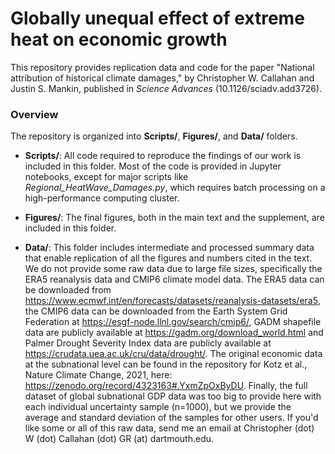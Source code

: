 # Globally unequal effect of extreme heat on economic growth

This repository provides replication data and code for the paper "National attribution of historical climate damages," by Christopher W. Callahan and Justin S. Mankin, published in _Science Advances_ (10.1126/sciadv.add3726).

### Overview

The repository is organized into **Scripts/**, **Figures/**, and **Data/** folders.

- **Scripts/**: All code required to reproduce the findings of our work is included in this folder. Most of the code is provided in Jupyter notebooks, except for major scripts like *Regional\_HeatWave\_Damages.py*, which requires batch processing on a high-performance computing cluster.

- **Figures/**: The final figures, both in the main text and the supplement, are included in this folder.

- **Data/**: This folder includes intermediate and processed summary data that enable replication of all the figures and numbers cited in the text. We do not provide some raw data due to large file sizes, specifically the ERA5 reanalysis data and CMIP6 climate model data. The ERA5 data can be downloaded from https://www.ecmwf.int/en/forecasts/datasets/reanalysis-datasets/era5, the CMIP6 data can be downloaded from the Earth System Grid Federation at https://esgf-node.llnl.gov/search/cmip6/, GADM shapefile data are publicly available at https://gadm.org/download_world.html and Palmer Drought Severity Index data are publicly available at https://crudata.uea.ac.uk/cru/data/drought/. The original economic data at the subnational level can be found in the repository for Kotz et al., Nature Climate Change, 2021, here: https://zenodo.org/record/4323163#.YxmZpOxByDU. Finally, the full dataset of global subnational GDP data was too big to provide here with each individual uncertainty sample (n=1000), but we provide the average and standard deviation of the samples for other users. If you'd like some or all of this raw data, send me an email at Christopher (dot) W (dot) Callahan (dot) GR (at) dartmouth.edu.
